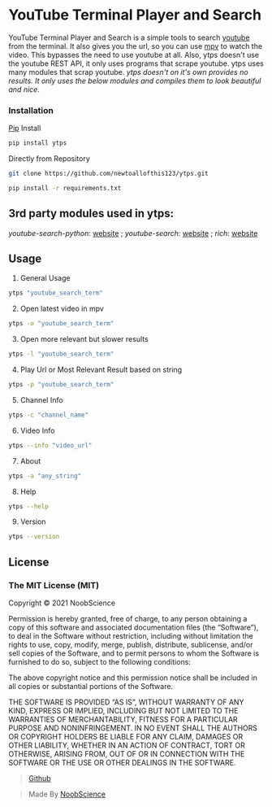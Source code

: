 # YouTube Terminal Player and Search
YouTube Terminal Player and Search is a simple tools to search [youtube]('https://youtube.com') from the terminal. It also gives you the url, so you can use [mpv]('https://mpv.io') to watch the video. 
This bypasses the need to use youtube at all. Also, ytps doesn't use the youtube REST API, it only uses programs that scrape youtube. ytps uses many modules that scrap youtube.
*ytps doesn't on it's own provides no results. It only uses the below modules and compiles them to look beautiful and nice*.

### Installation

[Pip](https://pypi.org/project/ytps) Install
```bash
pip install ytps
```

Directly from Repository
```bash
git clone https://github.com/newtoallofthis123/ytps.git
```

```bash
pip install -r requirements.txt
```

## 3rd party modules used in ytps:
*youtube-search-python*: [website]('https://github.com/alexmercerind/youtube-search-python') ; 
*youtube-search*: [website]('https://github.com/joetats/youtube_search') ; 
*rich*: [website]('https://github.com/willmcgugan/rich') 

## Usage

1. General Usage

```bash
ytps "youtube_search_term"
```

2. Open latest video in mpv
```bash
ytps -o "youtube_search_term"
```

3. Open more relevant but slower results
```bash
ytps -l "youtube_search_term"
```

4. Play Url or Most Relevant Result based on string
```bash
ytps -p "youtube_search_term"
```

5. Channel Info
```bash
ytps -c "channel_name"
```

6. Video Info
```bash
ytps --info "video_url"
```

7. About
```bash
ytps -a "any_string"
```

8. Help
```bash
ytps --help
```

9. Version
```bash
ytps --version
```

## License 

### The MIT License (MIT) 

Copyright © 2021 NoobScience 

Permission is hereby granted, free of charge, to any person obtaining a copy of this software and associated documentation files (the “Software”), to deal in the Software without restriction, including without limitation the rights to use, copy, modify, merge, publish, distribute, sublicense, and/or sell copies of the Software, and to permit persons to whom the Software is furnished to do so, subject to the following conditions: 

The above copyright notice and this permission notice shall be included in all copies or substantial portions of the Software.

THE SOFTWARE IS PROVIDED “AS IS”, WITHOUT WARRANTY OF ANY KIND, EXPRESS OR IMPLIED, INCLUDING BUT NOT LIMITED TO THE WARRANTIES OF MERCHANTABILITY, FITNESS FOR A PARTICULAR PURPOSE AND NONINFRINGEMENT. IN NO EVENT SHALL THE AUTHORS OR COPYRIGHT HOLDERS BE LIABLE FOR ANY CLAIM, DAMAGES OR OTHER LIABILITY, WHETHER IN AN ACTION OF CONTRACT, TORT OR OTHERWISE, ARISING FROM, OUT OF OR IN CONNECTION WITH THE SOFTWARE OR THE USE OR OTHER DEALINGS IN THE SOFTWARE.

>[Github](https://newtoallofthis123.github.io/ytps) 



>Made By [NoobScience](https://newtoallofthis123.github.io/About)
